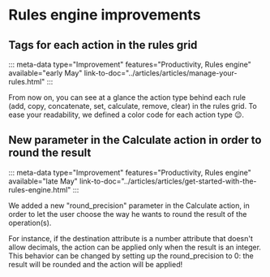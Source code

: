 # Rules engine improvements

## Tags for each action in the rules grid
::: meta-data type="Improvement" features="Productivity, Rules engine" available="early May" link-to-doc="../articles/articles/manage-your-rules.html"
:::

From now on, you can see at a glance the action type behind each rule (add, copy, concatenate, set, calculate, remove, clear) in the rules grid. To ease your readability, we defined a color code for each action type :wink:.

## New parameter in the Calculate action in order to round the result
::: meta-data type="Improvement" features="Productivity, Rules engine" available="late May" link-to-doc="../articles/articles/get-started-with-the-rules-engine.html"
:::

We added a new "round_precision" parameter in the Calculate action, in order to let the user choose the way he wants to round the result of the operation(s).

For instance, if the destination attribute is a number attribute that doesn't allow decimals, the action can be applied only when the result is an integer. This behavior can be changed by setting up the round_precision to 0: the result will be rounded and the action will be applied!
